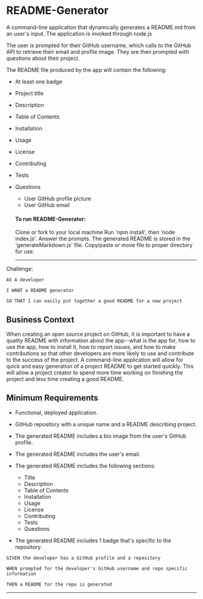 # README-Generator

A command-line application that dynamically generates a README.md from an user's input. The application is invoked through node.js

The user is prompted for their GitHub username, which calls to the GitHub API to retrieve their email and profile image. They are then prompted with questions about their project.

The README file produced by the app will contain the following:

* At least one badge
* Project title
* Description
* Table of Contents
* Installation
* Usage
* License
* Contributing
* Tests
* Questions
  * User GitHub profile picture
  * User GitHub email
  
  #### To run README-Generator:
  Clone or fork to your local machine 
  Run 'npm install', then 'node index.js'. 
  Answer the prompts. 
  The generated README is stored in the 'generateMarkdown.js' file. 
  Copy/paste or move file to proper directory for use.
  ________________________________________________________________________________________________________________________________________

Challenge:

```
AS A developer

I WANT a README generator

SO THAT I can easily put together a good README for a new project
```
## Business Context

When creating an open source project on GitHub, it is important to have a quality README with information about the app--what is the app for, how to use the app, how to install it, how to report issues, and how to make contributions so that other developers are more likely to use and contribute to the success of the project. A command-line application will allow for quick and easy generation of a project README to get started quickly. This will allow a project creator to spend more time working on finishing the project and less time creating a good README.

## Minimum Requirements

* Functional, deployed application.

* GitHub repository with a unique name and a README describing project.

* The generated README includes a bio image from the user's GitHub profile.

* The generated README includes the user's email.

* The generated README includes the following sections: 
  * Title
  * Description
  * Table of Contents
  * Installation
  * Usage
  * License
  * Contributing
  * Tests
  * Questions

* The generated README includes 1 badge that's specific to the repository.

```
GIVEN the developer has a GitHub profile and a repository

WHEN prompted for the developer's GitHub username and repo specific information

THEN a README for the repo is generated
```
- - -
